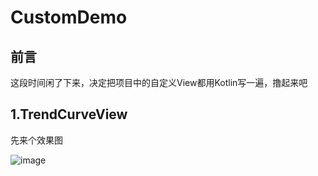 # CustomDemo
## 前言
这段时间闲了下来，决定把项目中的自定义View都用Kotlin写一遍，撸起来吧
## 1.TrendCurveView

先来个效果图

![image](https://github.com/songlong446041/CustomDemo/blob/master/mm3nv-l0pzw.gif)